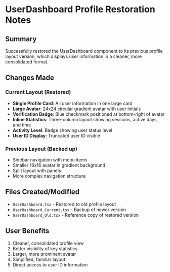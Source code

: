 # UserDashboard Profile Restoration Notes

## Summary
Successfully restored the UserDashboard component to its previous profile layout version, which displays user information in a cleaner, more consolidated format.

## Changes Made

### Current Layout (Restored)
- **Single Profile Card**: All user information in one large card
- **Large Avatar**: 24x24 circular gradient avatar with user initials  
- **Verification Badge**: Blue checkmark positioned at bottom-right of avatar
- **Inline Statistics**: Three-column layout showing sessions, active days, and time
- **Activity Level**: Badge showing user status level
- **User ID Display**: Truncated user ID visible

### Previous Layout (Backed up)
- Sidebar navigation with menu items
- Smaller 16x16 avatar in gradient background  
- Split layout with panels
- More complex navigation structure

## Files Created/Modified
- `UserDashboard.tsx` - Restored to old profile layout
- `UserDashboard_Current.tsx` - Backup of newer version
- `UserDashboard_Old.tsx` - Reference copy of restored version

## User Benefits
1. Cleaner, consolidated profile view
2. Better visibility of key statistics
3. Larger, more prominent avatar
4. Simplified, familiar layout
5. Direct access to user ID information